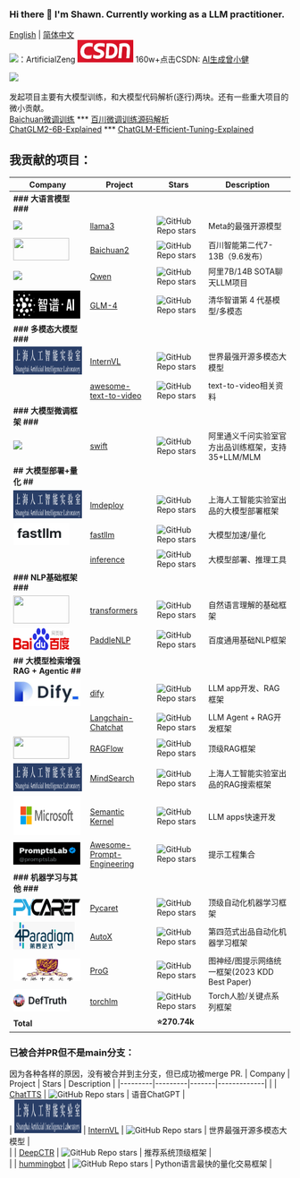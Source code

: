 ### Hi there 👋 I'm Shawn. Currently working as a LLM practitioner.  
[English](./readme_en.md) | [简体中文](README.md)  
![](https://img.shields.io/badge/WeChat-07C160?style=for-the-badge&logo=wechat&logoColor=white)：ArtificialZeng  <img src="https://github.com/ArtificialZeng/ArtificialZeng/blob/main/logo_file/csdn_logo.png" width="100" height="40"> 160w+点击CSDN: [AI生成曾小健](https://blog.csdn.net/sinat_37574187)

![](https://github-readme-stats.vercel.app/api?username=ArtificialZeng&show_icons=true&theme=transparent)

发起项目主要有大模型训练，和大模型代码解析(逐行)两块。还有一些重大项目的微小贡献。  
[Baichuan微调训练](https://github.com/ArtificialZeng/Baichuan-Chat-Tuning)       *** [百川微调训练源码解析](https://github.com/ArtificialZeng/Baichuan-Qwen-Llama-tuning-Explained)  
[ChatGLM2-6B-Explained](https://github.com/ArtificialZeng/ChatGLM2-6B-Explained) ***  [ChatGLM-Efficient-Tuning-Explained](https://github.com/ArtificialZeng/ChatGLM-Efficient-Tuning-Explained)  
## 我贡献的项目：
| Company | Project | Stars | Description |
|---------|---------|-------|-------------|
| **### 大语言模型 ###**  |
| ![](https://img.shields.io/badge/Facebook-1877F2?style=for-the-badge&logo=facebook&logoColor=white) | [llama3](https://github.com/meta-llama/llama3) | ![GitHub Repo stars](https://img.shields.io/github/stars/meta-llama/llama3?style=social) | Meta的最强开源模型 |  
| <img src="https://avatars.githubusercontent.com/u/136167093?s=200&v=4" width="100" height="40"> | [Baichuan2](https://github.com/baichuan-inc/Baichuan2) | ![GitHub Repo stars](https://img.shields.io/github/stars/baichuan-inc/Baichuan2?style=social) | 百川智能第二代7-13B（9.6发布） |  
| ![](https://img.shields.io/badge/Alibaba_Cloud-FF6A00?style=for-the-badge&logo=alibabacloud&logoColor=white) | [Qwen](https://github.com/QwenLM/Qwen) | ![GitHub Repo stars](https://img.shields.io/github/stars/QwenLM/Qwen?style=social) | 阿里7B/14B SOTA聊天LLM项目 |
| <img src="https://github.com/ArtificialZeng/ArtificialZeng/blob/main/logo_file/zhipu_logo.png" width="120" height="50"> | [GLM-4](https://github.com/THUDM/GLM-4) | ![GitHub Repo stars](https://img.shields.io/github/stars/THUDM/GLM-4?style=social) | 清华智谱第 4 代基模型/多模态 |
| **### 多模态大模型 ###**  |
| <img src="https://github.com/ArtificialZeng/ArtificialZeng/blob/main/logo_file/shanghai_ai_logo.png" width="130" height="50"> | [InternVL](https://github.com/OpenGVLab/InternVL) | ![GitHub Repo stars](https://img.shields.io/github/stars/OpenGVLab/InternVL?style=social) | 世界最强开源多模态大模型 |  
|  | [awesome-text-to-video](https://github.com/jianzhnie/awesome-text-to-video) | ![GitHub Repo stars](https://img.shields.io/github/stars/jianzhnie/awesome-text-to-video?style=social) | text-to-video相关资料 | 
| **### 大模型微调框架 ###**  |
| ![](https://img.shields.io/badge/Alibaba_Cloud-FF6A00?style=for-the-badge&logo=alibabacloud&logoColor=white) | [swift](https://github.com/modelscope/swift) | ![GitHub Repo stars](https://img.shields.io/github/stars/modelscope/swift?style=social) | 阿里通义千问实验室官方出品训练框架，支持35+LLM/MLM |  
| **## 大模型部署+量化 ##**  |
| <img src="https://github.com/ArtificialZeng/ArtificialZeng/blob/main/logo_file/shanghai_ai_logo.png" width="130" height="50"> | [lmdeploy](https://github.com/InternLM/lmdeploy) | ![GitHub Repo stars](https://img.shields.io/github/stars/InternLM/lmdeploy?style=social) | 上海人工智能实验室出品的大模型部署框架 |  
| <img src="https://github.com/ArtificialZeng/ArtificialZeng/blob/main/logo_file/fastllm_logo.png" width="100" height="40"> | [fastllm](https://github.com/ztxz16/fastllm) | ![GitHub Repo stars](https://img.shields.io/github/stars/ztxz16/fastllm?style=social) | 大模型加速/量化 |
|  | [inference](https://github.com/xorbitsai/inference) | ![GitHub Repo stars](https://img.shields.io/github/stars/xorbitsai/inference?style=social) | 大模型部署、推理工具 |
| **### NLP基础框架 ###**  |
| <img src="https://camo.githubusercontent.com/19694a747faa4c55cbdb1cab99086099c6cf961930712f87ab3469e9bf706a4f/68747470733a2f2f68756767696e67666163652e636f2f64617461736574732f68756767696e67666163652f646f63756d656e746174696f6e2d696d616765732f7261772f6d61696e2f7472616e73666f726d6572732d6c6f676f2d6c696768742e737667" width="100" height="50"> | [transformers](https://github.com/huggingface/transformers) | ![GitHub Repo stars](https://img.shields.io/github/stars/huggingface/transformers?style=social) | 自然语言理解的基础框架 |  
| <img src="https://github.com/ArtificialZeng/ArtificialZeng/blob/main/logo_file/baidu_logo.png" width="100" height="40"> | [PaddleNLP](https://github.com/PaddlePaddle/PaddleNLP) | ![GitHub Repo stars](https://img.shields.io/github/stars/PaddlePaddle/PaddleNLP?style=social) | 百度通用基础NLP框架 |
| **## 大模型检索增强RAG + Agentic ##**  |
| <img src="https://github.com/ArtificialZeng/ArtificialZeng/blob/main/logo_file/dify_logo.jpeg" width="120" height="50"> | [dify](https://github.com/langgenius/dify) | ![GitHub Repo stars](https://img.shields.io/github/stars/langgenius/dify?style=social) | LLM app开发、RAG框架 |
|  | [Langchain-Chatchat](https://github.com/chatchat-space/Langchain-Chatchat) | ![GitHub Repo stars](https://img.shields.io/github/stars/chatchat-space/Langchain-Chatchat?style=social) | LLM Agent + RAG开发框架 |
| <img src="https://github.com/infiniflow/ragflow/blob/main/web/src/assets/logo-with-text.png" width="100" height="40"> | [RAGFlow](https://github.com/infiniflow/ragflow) | ![GitHub Repo stars](https://img.shields.io/github/stars/infiniflow/ragflow?style=social) | 顶级RAG框架 |
| <img src="https://github.com/ArtificialZeng/ArtificialZeng/blob/main/logo_file/shanghai_ai_logo.png" width="130" height="50"> | [MindSearch](https://github.com/InternLM/MindSearch) | ![GitHub Repo stars](https://img.shields.io/github/stars/InternLM/MindSearch?style=social) | 上海人工智能实验室出品的RAG搜索框架 |
| <img src="https://github.com/ArtificialZeng/ArtificialZeng/blob/main/logo_file/microsoft_logo.png" width="120" height="70"> | [Semantic Kernel](https://github.com/microsoft/semantic-kernel) | ![GitHub Repo stars](https://img.shields.io/github/stars/microsoft/semantic-kernel?style=social) | LLM apps快速开发 |
| <img src="https://github.com/ArtificialZeng/ArtificialZeng/blob/main/logo_file/PromptsLab_logo.png" width="120" height="40"> | [Awesome-Prompt-Engineering](https://github.com/promptslab/Awesome-Prompt-Engineering) | ![GitHub Repo stars](https://img.shields.io/github/stars/promptslab/Awesome-Prompt-Engineering?style=social) | 提示工程集合 |
| **### 机器学习与其他 ###**  |
| <img src="https://github.com/ArtificialZeng/ArtificialZeng/blob/main/logo_file/pycaret_logo.png" width="120" height="30"> | [Pycaret](https://github.com/pycaret/pycaret) | ![GitHub Repo stars](https://img.shields.io/github/stars/pycaret/pycaret?style=social) | 顶级自动化机器学习框架 |
| <img src="https://github.com/ArtificialZeng/ArtificialZeng/blob/main/logo_file/4_paradigm_logo.png" width="110" height="50"> | [AutoX](https://github.com/4paradigm/AutoX) | ![GitHub Repo stars](https://img.shields.io/github/stars/4paradigm/AutoX?style=social) | 第四范式出品自动化机器学习框架 |
| <img src="https://github.com/ArtificialZeng/ArtificialZeng/blob/main/logo_file/CUHK_logo.png" width="120" height="40"> | [ProG](https://github.com/sheldonresearch/ProG) | ![GitHub Repo stars](https://img.shields.io/github/stars/sheldonresearch/ProG?style=social) | 图神经/图提示网络统一框架(2023 KDD Best Paper) |
| <img src="https://github.com/ArtificialZeng/ArtificialZeng/blob/main/logo_file/DefTruth.png" width="100" height="40"> | [torchlm](https://github.com/DefTruth/torchlm) | ![GitHub Repo stars](https://img.shields.io/github/stars/DefTruth/torchlm?style=social) | Torch人脸/关键点系列框架 |
| **Total** | | **:star:270.74k** |  

### 已被合并PR但不是main分支：  
因为各种各样的原因，没有被合并到主分支，但已成功被merge PR.
| Company | Project | Stars | Description |
|---------|---------|-------|-------------|
|  | [ChatTTS](https://github.com/2noise/ChatTTS) | ![GitHub Repo stars](https://img.shields.io/github/stars/2noise/ChatTTS?style=social) | 语音ChatGPT |  
| <img src="https://github.com/ArtificialZeng/ArtificialZeng/blob/main/logo_file/shanghai_ai_logo.png" width="120" height="60"> | [InternVL](https://github.com/OpenGVLab/InternVL) | ![GitHub Repo stars](https://img.shields.io/github/stars/OpenGVLab/InternVL?style=social) | 世界最强开源多模态大模型 |  
|  | [DeepCTR](https://github.com/shenweichen/DeepCTR) | ![GitHub Repo stars](https://img.shields.io/github/stars/shenweichen/DeepCTR?style=social) | 推荐系统顶级框架 |  
|  | [hummingbot](https://github.com/hummingbot/hummingbot) | ![GitHub Repo stars](https://img.shields.io/github/stars/hummingbot/hummingbot?style=social) | Python语言最快的量化交易框架 |  




<!--
**ArtificialZeng/ArtificialZeng** is a ✨ _special_ ✨ repository because its `README.md` (this file) appears on your GitHub profile.

Here are some ideas to get you started:

- 🔭 I’m currently working on ...
- 🌱 I’m currently learning ...
- 👯 I’m looking to collaborate on ...
- 🤔 I’m looking for help with ...
- 💬 Ask me about ...
- 📫 How to reach me: ...
- 😄 Pronouns: ...
- ⚡ Fun fact: ...
-->
